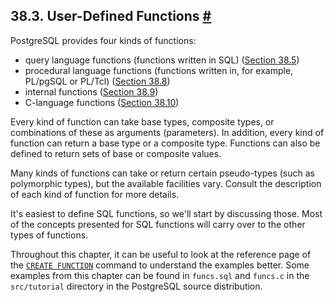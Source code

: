 ## 38.3. User-Defined Functions [#](#XFUNC)

PostgreSQL provides four kinds of functions:

* query language functions (functions written in SQL) ([Section 38.5](xfunc-sql.html "38.5. Query Language (SQL) Functions"))
* procedural language functions (functions written in, for example, PL/pgSQL or PL/Tcl) ([Section 38.8](xfunc-pl.html "38.8. Procedural Language Functions"))
* internal functions ([Section 38.9](xfunc-internal.html "38.9. Internal Functions"))
* C-language functions ([Section 38.10](xfunc-c.html "38.10. C-Language Functions"))

Every kind of function can take base types, composite types, or combinations of these as arguments (parameters). In addition, every kind of function can return a base type or a composite type. Functions can also be defined to return sets of base or composite values.

Many kinds of functions can take or return certain pseudo-types (such as polymorphic types), but the available facilities vary. Consult the description of each kind of function for more details.

It's easiest to define SQL functions, so we'll start by discussing those. Most of the concepts presented for SQL functions will carry over to the other types of functions.

Throughout this chapter, it can be useful to look at the reference page of the [`CREATE FUNCTION`](sql-createfunction.html "CREATE FUNCTION") command to understand the examples better. Some examples from this chapter can be found in `funcs.sql` and `funcs.c` in the `src/tutorial` directory in the PostgreSQL source distribution.